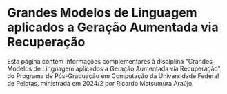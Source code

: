 # Grandes Modelos de Linguagem aplicados a Geração Aumentada via Recuperação

Esta página contém informações complementares à disciplina "Grandes Modelos de Linguagem aplicados a Geração Aumentada via Recuperação" do Programa de Pós-Graduação em Computação da Universidade Federal de Pelotas, ministrada em 2024/2 por Ricardo Matsumura Araújo.
